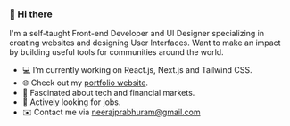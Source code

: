 ### 👋 Hi there 
I'm a self-taught Front-end Developer and UI Designer specializing in creating websites and designing User Interfaces. Want to make an impact by building useful tools for communities around the world.  


- 💻 I’m currently working on React.js, Next.js and Tailwind CSS.
- 🌐 Check out my [portfolio website](https://neerajprabhu.in).
- 👀 Fascinated about tech and financial markets. 
- 🎯 Actively looking for jobs.
- ✉️ Contact me via neerajprabhuram@gmail.com
